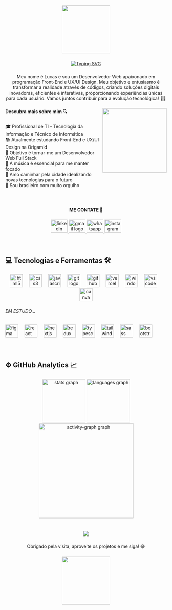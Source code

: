 <div align="center">
  <img height="150" src="https://camo.githubusercontent.com/bb5162e9ea69646bf34b8de6d58c252b6409ed4f5a6ca2c0bb3aa98c5e4209cd/68747470733a2f2f63617073756c652d72656e6465722e76657263656c2e6170702f6170693f747970653d776176696e6726636f6c6f723d303535344436266865696768743d3132302673656374696f6e3d686561646572"  />
</div>

###
<div align="center">
  <a href="https://git.io/typing-svg"><img src="https://readme-typing-svg.demolab.com?font=Fira+Code&size=38&pause=700&color=5F92E5&center=true&multiline=true&width=650&height=100&lines=%3CHello+World%2F%3E;Bem+vindos+ao+meu+GitHub!" alt="Typing SVG" /></a>
</div>
  
###

<p align="center">Meu nome é Lucas e sou um Desenvolvedor Web apaixonado em programação Front-End e UX/UI Design. Meu objetivo e entusiasmo é transformar a realidade através de códigos, criando soluções digitais inovadoras, eficientes e interativas, proporcionando experiências únicas para cada usuário. Vamos juntos contribuir para a evolução tecnológica! 🚀🌐</p>

###

<img align="right" height="200" src="https://raw.githubusercontent.com/MicaelliMedeiros/micaellimedeiros/master/image/computer-illustration.png"  />

###

<h4 align="left">Descubra mais sobre mim 🔍</h4>

###

<p align="left">🎓 Profissional de TI - Tecnologia da Informação e Técnico de Informática <br>📚 Atualmente estudando Front-End e UX/UI Design na Origamid <br>🎯 Objetivo é tornar-me um Desenvolvedor Web Full Stack <br>🎵 A música é essencial para me manter focado <br>🔭 Amo caminhar pela cidade idealizando novas tecnologias para o futuro <br>📍 Sou brasileiro com muito orgulho</p>

###

<br clear="both">

<h4 align="center">ME CONTATE 📲</h4>

###

<div align="center">
  <a href="https://www.linkedin.com/in/lucas-coutoti/" target="_blank">
    <img src="https://raw.githubusercontent.com/maurodesouza/profile-readme-generator/master/src/assets/icons/social/linkedin/default.svg" width="52" height="40" alt="linkedin logo"  />
  </a>
  <a href="mailto:lucasdesouza16716@gmail.com" target="_blank">
    <img src="https://raw.githubusercontent.com/maurodesouza/profile-readme-generator/master/src/assets/icons/social/gmail/default.svg" width="52" height="40" alt="gmail logo"  />
  </a>
  <a href="https://w.app/LucasCoutoTI" target="_blank">
    <img src="https://raw.githubusercontent.com/maurodesouza/profile-readme-generator/master/src/assets/icons/social/whatsapp/default.svg" width="52" height="40" alt="whatsapp logo"  />
  </a>
  <a href="https://www.instagram.com/lvcas.couto/" target="_blank">
    <img src="https://raw.githubusercontent.com/maurodesouza/profile-readme-generator/master/src/assets/icons/social/instagram/default.svg" width="52" height="40" alt="instagram logo"  />
  </a>
</div>

###
<br clear="both">

<h2 align="left">💻 Tecnologias e Ferramentas 🛠️</h2>

###

<div align="center">
  <img src="https://cdn.jsdelivr.net/gh/devicons/devicon/icons/html5/html5-original.svg" height="40" alt="html5 logo"  />
  <img width="12" />
  <img src="https://skillicons.dev/icons?i=css" height="40" alt="css3 logo"  />
  <img width="12" />
  <img src="https://cdn.jsdelivr.net/gh/devicons/devicon/icons/javascript/javascript-original.svg" height="40" alt="javascript logo"  />
  <img width="12" />
  <img src="https://cdn.jsdelivr.net/gh/devicons/devicon/icons/git/git-original.svg" height="40" alt="git logo"  />
  <img width="12" />
  <img src="https://cdn.jsdelivr.net/gh/devicons/devicon/icons/github/github-original.svg" height="40" alt="github logo"  />
  <img width="12" />
  <img src="https://skillicons.dev/icons?i=vercel" height="40" alt="vercel logo"  />
  <img width="12" />
  <img src="https://cdn.jsdelivr.net/gh/devicons/devicon/icons/windows8/windows8-original.svg" height="40" alt="windows8 logo"  />
  <img width="12" />
  <img src="https://cdn.jsdelivr.net/gh/devicons/devicon/icons/vscode/vscode-original.svg" height="40" alt="vscode logo"  />
  <img width="12" />
  <img src="https://cdn.jsdelivr.net/gh/devicons/devicon/icons/canva/canva-original.svg" height="40" alt="canva logo"  />
</div>

###

<h6 align="left">EM ESTUDO...</h6>

###

<div align="left">
  <img src="https://cdn.jsdelivr.net/gh/devicons/devicon/icons/figma/figma-original.svg" height="40" alt="figma logo"  />
  <img width="12" />
  <img src="https://cdn.jsdelivr.net/gh/devicons/devicon/icons/react/react-original.svg" height="40" alt="react logo"  />
  <img width="12" />
  <img src="https://cdn.jsdelivr.net/gh/devicons/devicon/icons/nextjs/nextjs-original.svg" height="40" alt="nextjs logo"  />
  <img width="12" />
  <img src="https://cdn.jsdelivr.net/gh/devicons/devicon/icons/redux/redux-original.svg" height="40" alt="redux logo"  />
  <img width="12" />
  <img src="https://cdn.jsdelivr.net/gh/devicons/devicon/icons/typescript/typescript-original.svg" height="40" alt="typescript logo"  />
  <img width="12" />
  <img src="https://cdn.simpleicons.org/tailwindcss/06B6D4" height="40" alt="tailwindcss logo"  />
  <img width="12" />
  <img src="https://cdn.jsdelivr.net/gh/devicons/devicon/icons/sass/sass-original.svg" height="40" alt="sass logo"  />
  <img width="12" />
  <img src="https://cdn.jsdelivr.net/gh/devicons/devicon/icons/bootstrap/bootstrap-original.svg" height="40" alt="bootstrap logo"  />
</div>

###
<br clear="both">

<h2 align="left">⚙️  GitHub Analytics 📈</h2>

###

<div align="center">
  <img src="https://github-readme-stats.vercel.app/api?username=Lucas16716&hide_title=false&hide_rank=false&show_icons=true&include_all_commits=true&count_private=true&disable_animations=false&theme=github_dark&locale=pt-br&hide_border=true&order=1" height="135" alt="stats graph"  />
  <img src="https://github-readme-stats.vercel.app/api/top-langs?username=Lucas16716&locale=pt-br&hide_title=false&layout=compact&card_width=320&langs_count=5&theme=github_dark&hide_border=true&order=2" height="135" alt="languages graph"  />
  <img src="https://github-readme-activity-graph.vercel.app/graph?username=Lucas16716&radius=16&theme=github-dark&area=true&order=5&hide_border=true&hide_title=false&custom_title=Gr%C3%A1fico%20de%20Contribui%C3%A7%C3%B5es" height="295" alt="activity-graph graph"  />
</div>

###
<br clear="both">

<div align="center">
  <img src="https://visitor-badge.laobi.icu/badge?page_id=Lucas16716.Lucas16716&left_color=dodgerblue&right_color=slategrey&left_text=%F0%9F%91%81%EF%B8%8F%20Profile%20Views"  />
</div>

###

<p align="center">Obrigado pela visita, aproveite os projetos e me siga! 😁</p>

###

<div align="center">
  <img height="150" src="https://camo.githubusercontent.com/8de6f18971dc95a306bcbefa4878a5685b102f72905d9d1ca0af1be62024cac8/68747470733a2f2f63617073756c652d72656e6465722e76657263656c2e6170702f6170693f747970653d776176696e6726636f6c6f723d303535344436266865696768743d3132302673656374696f6e3d666f6f746572"  />
</div>

###
